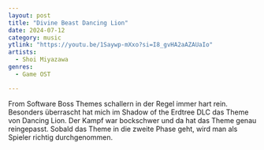 ```yaml
---
layout: post
title: "Divine Beast Dancing Lion"
date: 2024-07-12
category: music
ytlink: "https://youtu.be/1Saywp-mXxo?si=I8_gvHA2aAZAUaIo"
artists:
  - Shoi Miyazawa
genres:
  - Game OST

---
```


From Software Boss Themes schallern in der Regel immer hart rein. Besonders überrascht hat mich im Shadow of the Erdtree
DLC das Theme von Dancing Lion. Der Kampf war bockschwer und da hat das Theme genau reingepasst. Sobald das Theme in die
zweite Phase geht, wird man als Spieler richtig durchgenommen. 